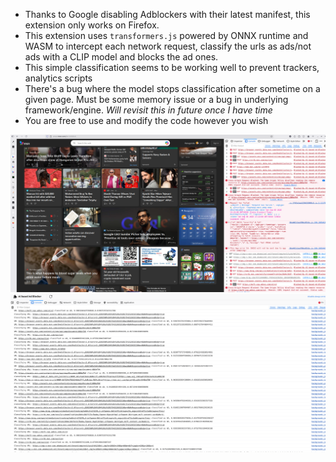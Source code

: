 - Thanks to Google disabling Adblockers with their latest manifest, this extension only works on Firefox. 
- This extension uses `transformers.js` powered by ONNX runtime and WASM to intercept each network request, 
  classify the urls as ads/not ads with a CLIP model and blocks the ad ones. 
- This simple classification seems to be working well to prevent trackers, analytics scripts
- There's a bug where the model stops classification after sometime on a given page. Must be some memory issue or a bug 
  in underlying framework/engine. _Will revisit this in future once I have time_
- You are free to use and modify the code however you wish

![Screenshot from 2025-08-05 14-22-22.png](Screenshot%20from%202025-08-05%2014-22-22.png)
![Screenshot from 2025-08-05 14-22-39.png](Screenshot%20from%202025-08-05%2014-22-39.png)